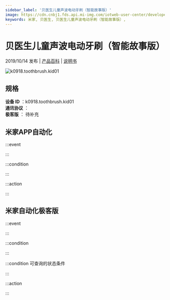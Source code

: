 ```yaml
---
sidebar_label: '贝医生儿童声波电动牙刷（智能故事版）'
image: https://cdn.cnbj1.fds.api.mi-img.com/iotweb-user-center/developer_1679047615224POWAacqG.png?GalaxyAccessKeyId=AKVGLQWBOVIRQ3XLEW&Expires=9223372036854775807&Signature=cINdbRMA8qYef744cwZUk2kQPJw=
keywords: 米家, 贝医生, 贝医生儿童声波电动牙刷（智能故事版）, 
---
```

# 贝医生儿童声波电动牙刷（智能故事版）

2019/10/14 发布 | [产品百科](https://home.mi.com/webapp/content/baike/product/index.html?model=k0918.toothbrush.kid01/) | [说明书](https://home.mi.com/views/introduction.html?model=k0918.toothbrush.kid01&region=cn)

![k0918.toothbrush.kid01](https://cdn.cnbj1.fds.api.mi-img.com/iotweb-user-center/developer_1679047615224POWAacqG.png?GalaxyAccessKeyId=AKVGLQWBOVIRQ3XLEW&Expires=9223372036854775807&Signature=cINdbRMA8qYef744cwZUk2kQPJw=)

## 规格  
> 
**设备 ID** ：k0918.toothbrush.kid01  
**通讯协议** ：  
**极客版**  ： 待补充 


## 米家APP自动化  

:::event  

:::

:::condition  

:::

:::action   

:::

## 米家自动化极客版  

:::event  

:::

:::condition  

:::

:::condition 可查询的状态条件  

:::

:::action  

:::

        

